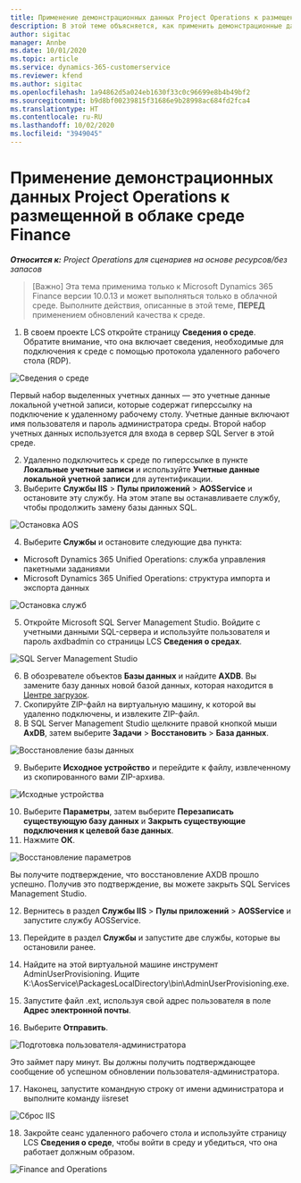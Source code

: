 ```yaml
---
title: Применение демонстрационных данных Project Operations к размещенной в облаке среде Finance
description: В этой теме объясняется, как применить демонстрационные данные из Project Operations к размещенной в облаке среде Dynamics 365 Finance.
author: sigitac
manager: Annbe
ms.date: 10/01/2020
ms.topic: article
ms.service: dynamics-365-customerservice
ms.reviewer: kfend
ms.author: sigitac
ms.openlocfilehash: 1a94862d5a024eb1630f33c0c96699e8b4b49bf2
ms.sourcegitcommit: b9d8bf00239815f31686e9b28998ac684fd2fca4
ms.translationtype: HT
ms.contentlocale: ru-RU
ms.lasthandoff: 10/02/2020
ms.locfileid: "3949045"
---
```

# <a name="apply-project-operations-demo-data-to-a-finance-cloud-hosted-environment"></a>Применение демонстрационных данных Project Operations к размещенной в облаке среде Finance

_**Относится к:** Project Operations для сценариев на основе ресурсов/без запасов_

>[Важно] Эта тема применима только к Microsoft Dynamics 365 Finance версии 10.0.13 и может выполняться только в облачной среде. Выполните действия, описанные в этой теме, **ПЕРЕД** применением обновлений качества к среде.

1. В своем проекте LCS откройте страницу **Сведения о среде**. Обратите внимание, что она включает сведения, необходимые для подключения к среде с помощью протокола удаленного рабочего стола (RDP).

![Сведения о среде ](./media/1EnvironmentDetails.png)

Первый набор выделенных учетных данных — это учетные данные локальной учетной записи, которые содержат гиперссылку на подключение к удаленному рабочему столу. Учетные данные включают имя пользователя и пароль администратора среды. Второй набор учетных данных используется для входа в сервер SQL Server в этой среде.

2. Удаленно подключитесь к среде по гиперссылке в пункте **Локальные учетные записи** и используйте **Учетные данные локальной учетной записи** для аутентификации.
3. Выберите **Службы IIS** > **Пулы приложений** > **AOSService** и остановите эту службу. На этом этапе вы останавливаете службу, чтобы продолжить замену базы данных SQL.

![Остановка AOS](./media/2StopAOS.png)

4. Выберите **Службы** и остановите следующие два пункта:

- Microsoft Dynamics 365 Unified Operations: служба управления пакетными заданиями
- Microsoft Dynamics 365 Unified Operations: структура импорта и экспорта данных

![Остановка служб](./media/3StopServices.png)

5. Откройте Microsoft SQL Server Management Studio. Войдите с учетными данными SQL-сервера и используйте пользователя и пароль axdbadmin со страницы LCS **Сведения о средах**.

![SQL Server Management Studio](./media/4SSMS.png)

6. В обозревателе объектов **Базы данных** и найдите **AXDB**. Вы замените базу данных новой базой данных, которая находится в [Центре загрузок](https://download.microsoft.com/download/1/a/3/1a314bd2-b082-4a87-abdc-1ba26c92b63d/ProjOpsDemoDataFOGARelease.zip). 
7. Скопируйте ZIP-файл на виртуальную машину, к которой вы удаленно подключены, и извлеките ZIP-файл.
8. В SQL Server Management Studio щелкните правой кнопкой мыши **AxDB**, затем выберите **Задачи** > **Восстановить** > **База данных**.

![Восстановление базы данных](./media/5RestoreDatabase.png)

9. Выберите **Исходное устройство** и перейдите к файлу, извлеченному из скопированного вами ZIP-архива.

![Исходные устройства](./media/6SourceDevice.png)

10. Выберите **Параметры**, затем выберите **Перезаписать существующую базу данных** и **Закрыть существующие подключения к целевой базе данных**. 
11. Нажмите **ОК**.

![Восстановление параметров](./media/7RestoreSetting.png)

Вы получите подтверждение, что восстановление AXDB прошло успешно. Получив это подтверждение, вы можете закрыть SQL Services Management Studio.

12. Вернитесь в раздел **Службы IIS** > **Пулы приложений** > **AOSService** и запустите службу AOSService.
13. Перейдите в раздел **Службы** и запустите две службы, которые вы остановили ранее.

14. Найдите на этой виртуальной машине инструмент AdminUserProvisioning. Ищите K:\AosService\PackagesLocalDirectory\bin\AdminUserProvisioning.exe.
15. Запустите файл .ext, используя свой адрес пользователя в поле **Адрес электронной почты**. 
16. Выберите **Отправить**.

![Подготовка пользователя-администратора](./media/8AdminUserProvisioning.png)

Это займет пару минут. Вы должны получить подтверждающее сообщение об успешном обновлении пользователя-администратора.

17. Наконец, запустите командную строку от имени администратора и выполните команду iisreset

![Сброс IIS](./media/9IISReset.png)

18. Закройте сеанс удаленного рабочего стола и используйте страницу LCS **Сведения о среде**, чтобы войти в среду и убедиться, что она работает должным образом.

![Finance and Operations](./media/10FinanceAndOperations.png)
